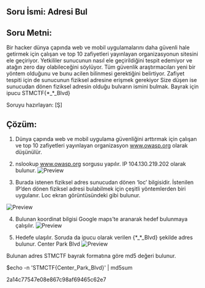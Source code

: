 
## Soru İsmi: Adresi Bul

## Soru Metni: 

Bir hacker dünya çapında web ve mobil uygulamalarını daha güvenli hale getirmek için çalışan ve top 10 zafiyetleri yayınlayan organizasyonun sitesini ele geçiriyor. Yetkililer sunucunun nasıl ele geçirildiğini tespit edemiyor ve atağın zero day olabileceğini söylüyor. Tüm güvenlik araştırmacıları yeni bir yöntem olduğunu ve bunu acilen bilinmesi gerektiğini belirtiyor. Zafiyet tespiti için de sunucunun fiziksel adresine erişmek gerekiyor Size düşen ise sunucudan dönen fiziksel adresin olduğu bulvarın ismini bulmak. Bayrak için ipucu STMCTF{\*_*_Blvd}

Soruyu hazırlayan: [Ş]


## Çözüm: 

1. Dünya çapında web ve mobil uygulama güvenliğini arttırmak için çalışan ve top 10 zafiyetleri yayınlayan organizasyon www.owasp.org olarak düşünülür. 



2. nslookup www.owasp.org sorgusu yapılır. IP 104.130.219.202 olarak bulunur.
![Preview](https://github.com/stmctf/stmctf17/blob/master/MISC/AdresiBul/adr1.png)

3. Burada istenen fiziksel adres sunucudan dönen ‘loc’ bilgisidir. İstenilen IP’den dönen fiziksel adresi bulabilmek için çeşitli yöntemlerden biri uygulanır. Loc ekran görüntüsündeki gibi bulunur.

![Preview](https://github.com/stmctf/stmctf17/blob/master/MISC/AdresiBul/adr2.png)


4. Bulunan koordinat bilgisi Google maps’te aranarak hedef bulunmaya çalışılır.
![Preview](https://github.com/stmctf/stmctf17/blob/master/MISC/AdresiBul/adr3.png)

5. Hedefe ulaşılır. Soruda da ipucu olarak verilen {\*_*_Blvd} şekilde adres bulunur.  Center Park Blvd
![Preview](https://github.com/stmctf/stmctf17/blob/master/MISC/AdresiBul/adr4.png)

Bulunan adres STMCTF bayrak formatına göre md5 değeri bulunur.

$echo -n 'STMCTF{Center_Park_Blvd}' | md5sum

2a14c77547e08e867c98af69465c62e7

